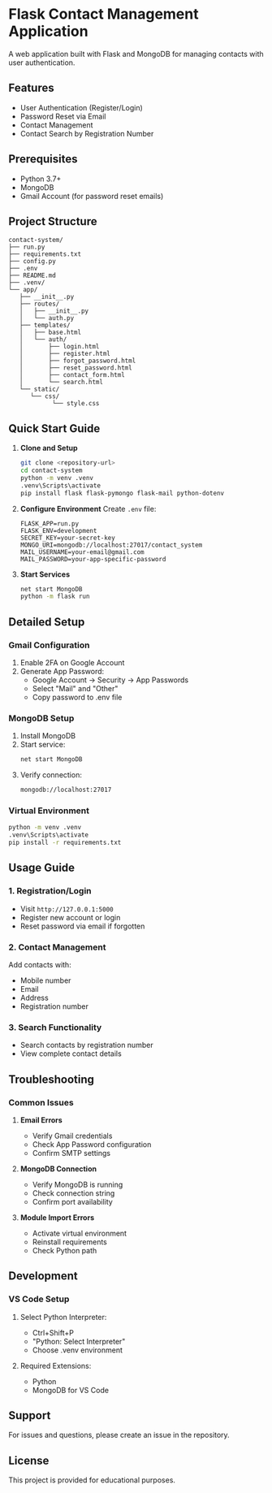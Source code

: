 # Flask Contact Management Application

A web application built with Flask and MongoDB for managing contacts with user authentication.

## Features

- User Authentication (Register/Login)
- Password Reset via Email
- Contact Management
- Contact Search by Registration Number

## Prerequisites

- Python 3.7+
- MongoDB
- Gmail Account (for password reset emails)

## Project Structure

```plaintext
contact-system/
├── run.py
├── requirements.txt
├── config.py
├── .env
├── README.md
├── .venv/
└── app/
   ├── __init__.py
   ├── routes/
   │   ├── __init__.py
   │   └── auth.py
   ├── templates/
   │   ├── base.html
   │   └── auth/
   │       ├── login.html
   │       ├── register.html
   │       ├── forgot_password.html
   │       ├── reset_password.html
   │       ├── contact_form.html
   │       └── search.html
   └── static/
      └── css/
            └── style.css
```

## Quick Start Guide

1. **Clone and Setup**
   ```bash
   git clone <repository-url>
   cd contact-system
   python -m venv .venv
   .venv\Scripts\activate
   pip install flask flask-pymongo flask-mail python-dotenv
   ```

2. **Configure Environment**
   Create `.env` file:
   ```plaintext
   FLASK_APP=run.py
   FLASK_ENV=development
   SECRET_KEY=your-secret-key
   MONGO_URI=mongodb://localhost:27017/contact_system
   MAIL_USERNAME=your-email@gmail.com
   MAIL_PASSWORD=your-app-specific-password
   ```

3. **Start Services**
   ```bash
   net start MongoDB
   python -m flask run
   ```

## Detailed Setup

### Gmail Configuration
1. Enable 2FA on Google Account
2. Generate App Password:
   - Google Account → Security → App Passwords
   - Select "Mail" and "Other"
   - Copy password to .env file

### MongoDB Setup
1. Install MongoDB
2. Start service:
   ```bash
   net start MongoDB
   ```
3. Verify connection:
   ```bash
   mongodb://localhost:27017
   ```

### Virtual Environment
```bash
python -m venv .venv
.venv\Scripts\activate
pip install -r requirements.txt
```

## Usage Guide

### 1. Registration/Login
- Visit `http://127.0.0.1:5000`
- Register new account or login
- Reset password via email if forgotten

### 2. Contact Management
Add contacts with:
- Mobile number
- Email
- Address
- Registration number

### 3. Search Functionality
- Search contacts by registration number
- View complete contact details

## Troubleshooting

### Common Issues

1. **Email Errors**
   - Verify Gmail credentials
   - Check App Password configuration
   - Confirm SMTP settings

2. **MongoDB Connection**
   - Verify MongoDB is running
   - Check connection string
   - Confirm port availability

3. **Module Import Errors**
   - Activate virtual environment
   - Reinstall requirements
   - Check Python path

## Development

### VS Code Setup
1. Select Python Interpreter:
   - Ctrl+Shift+P
   - "Python: Select Interpreter"
   - Choose .venv environment

2. Required Extensions:
   - Python
   - MongoDB for VS Code

## Support

For issues and questions, please create an issue in the repository.

## License

This project is provided for educational purposes.
